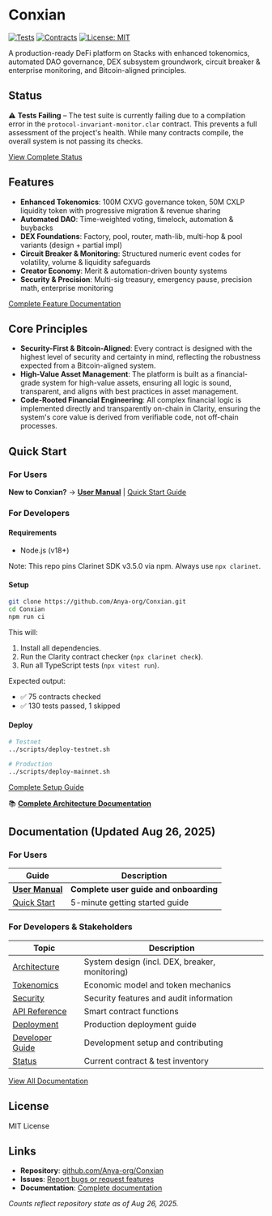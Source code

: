 # Conxian

[![Tests](https://img.shields.io/badge/Tests-Failing-red)](https://github.com/Anya-org/Conxian/issues)
[![Contracts](https://img.shields.io/badge/Contracts-Partially%20Compiling-orange)](https://github.com/Anya-org/Conxian/issues)
[![License: MIT](https://img.shields.io/badge/License-MIT-yellow.svg)](https://opensource.org/licenses/MIT)

A production-ready DeFi platform on Stacks with enhanced tokenomics, automated DAO governance, DEX subsystem groundwork, circuit breaker & enterprise monitoring, and Bitcoin-aligned principles.

## Status

⚠️ **Tests Failing** – The test suite is currently failing due to a compilation error in the `protocol-invariant-monitor.clar` contract. This prevents a full assessment of the project's health. While many contracts compile, the overall system is not passing its checks.

[View Complete Status](./documentation/STATUS.md)

## Features

- **Enhanced Tokenomics**: 100M CXVG governance token, 50M CXLP liquidity token with progressive migration & revenue sharing
- **Automated DAO**: Time-weighted voting, timelock, automation & buybacks
- **DEX Foundations**: Factory, pool, router, math-lib, multi-hop & pool variants (design + partial impl)
- **Circuit Breaker & Monitoring**: Structured numeric event codes for volatility, volume & liquidity safeguards
- **Creator Economy**: Merit & automation-driven bounty systems
- **Security & Precision**: Multi-sig treasury, emergency pause, precision math, enterprise monitoring

[Complete Feature Documentation](./documentation/)

## Core Principles

- **Security-First & Bitcoin-Aligned**: Every contract is designed with the highest level of security and certainty in mind, reflecting the robustness expected from a Bitcoin-aligned system.
- **High-Value Asset Management**: The platform is built as a financial-grade system for high-value assets, ensuring all logic is sound, transparent, and aligns with best practices in asset management.
- **Code-Rooted Financial Engineering**: All complex financial logic is implemented directly and transparently on-chain in Clarity, ensuring the system's core value is derived from verifiable code, not off-chain processes.

## Quick Start

### For Users
**New to Conxian?** → [**User Manual**](./documentation/USER_MANUAL.md) | [Quick Start Guide](./documentation/QUICK_START.md)

### For Developers

#### Requirements

- Node.js (v18+)
  
Note: This repo pins Clarinet SDK v3.5.0 via npm. Always use `npx clarinet`.

#### Setup

```bash
git clone https://github.com/Anya-org/Conxian.git
cd Conxian
npm run ci
```

This will:
1.  Install all dependencies.
2.  Run the Clarity contract checker (`npx clarinet check`).
3.  Run all TypeScript tests (`npx vitest run`).

Expected output:
- ✅ 75 contracts checked
- ✅ 130 tests passed, 1 skipped

#### Deploy

```bash
# Testnet
../scripts/deploy-testnet.sh

# Production  
../scripts/deploy-mainnet.sh
```

[Complete Setup Guide](./documentation/DEVELOPER_GUIDE.md)

📚 **[Complete Architecture Documentation](./documentation/)**

## Documentation (Updated Aug 26, 2025)

### For Users
| Guide | Description |
|-------|-------------|
| [**User Manual**](./documentation/USER_MANUAL.md) | **Complete user guide and onboarding** |
| [Quick Start](./documentation/QUICK_START.md) | 5-minute getting started guide |

### For Developers & Stakeholders
| Topic | Description |
|-------|-------------|
| [Architecture](./documentation/ARCHITECTURE.md) | System design (incl. DEX, breaker, monitoring) |
| [Tokenomics](./documentation/TOKENOMICS.md) | Economic model and token mechanics |
| [Security](./documentation/SECURITY.md) | Security features and audit information |
| [API Reference](./documentation/API_REFERENCE.md) | Smart contract functions |
| [Deployment](./documentation/DEPLOYMENT.md) | Production deployment guide |
| [Developer Guide](./documentation/DEVELOPER_GUIDE.md) | Development setup and contributing |
| [Status](./documentation/STATUS.md) | Current contract & test inventory |

[View All Documentation](./documentation/)

## License

MIT License

## Links

- **Repository**: [github.com/Anya-org/Conxian](https://github.com/Anya-org/Conxian)
- **Issues**: [Report bugs or request features](https://github.com/Anya-org/Conxian/issues)
- **Documentation**: [Complete documentation](./documentation/)

*Counts reflect repository state as of Aug 26, 2025.*
